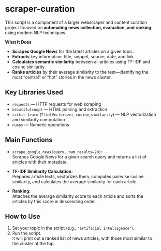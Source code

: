 # scraper-curation


This script is a component of a larger webscraper and content curation project focused on **automating news collection, evaluation, and ranking** using modern NLP techniques.

**What It Does**

- **Scrapes Google News** for the latest articles on a given topic.
- **Extracts** key information: title, snippet, source, date, and link.
- **Calculates semantic similarity** between all articles using TF-IDF and cosine similarity.
- **Ranks articles** by their average similarity to the rest—identifying the most “central” or “hot” stories in the news cluster.

## **Key Libraries Used**

- `requests` — HTTP requests for web scraping
- `beautifulsoup4` — HTML parsing and extraction
- `scikit-learn` (`TfidfVectorizer`, `cosine_similarity`) — NLP vectorization and similarity computation
- `numpy` — Numeric operations

## **Main Functions**

- `scrape_google_news(query, num_results=20)`:  
  Scrapes Google News for a given search query and returns a list of articles with their metadata.

- **TF-IDF Similarity Calculation:**  
  Prepares article texts, vectorizes them, computes pairwise cosine similarity, and calculates the average similarity for each article.

- **Ranking:**  
  Attaches the average similarity score to each article and sorts the articles by this score in descending order.

## **How to Use**

1. Set your topic in the script (e.g., `"artificial intelligence"`).
2. Run the script.  
   It will print out a ranked list of news articles, with those most similar to the cluster at the top.

